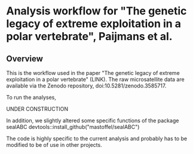 # Analysis workflow for "The genetic legacy of extreme exploitation in a polar vertebrate", Paijmans et al.

## Overview

This is the workflow used in the paper "The genetic legacy of extreme exploitation in a polar vertebrate" (LINK).
The raw microsatellite data are available via the Zenodo repository, doi:10.5281/zenodo.3585717.

To run the analyses, 

$$$$ UNDER CONSTRUCTION $$$$

In addition, we slightly altered some specific functions of the package sealABC
devtools::install_github("mastoffel/sealABC")  
  
The code is highly specific to the current analysis and probably has to be modified to 
be of use in other projects.
